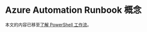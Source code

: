 <properties 
   pageTitle="Azure Automation Runbook 概念"
   description="介绍在 Azure Automation 中创建 Runbook 时应了解的基本概念。"
   services="automation"
   documentationCenter=""
   authors="bwren"
   manager="stevenka"
   editor="tysonn" />
<tags 
   ms.service="automation"
   ms.date="07/06/2015"
   wacn.date="09/15/2015" />

# Azure Automation Runbook 概念

本文的内容已移至[了解 PowerShell 工作流](/documentation/articles/automation-powershell-workflow)。

<!---HONumber=69-->